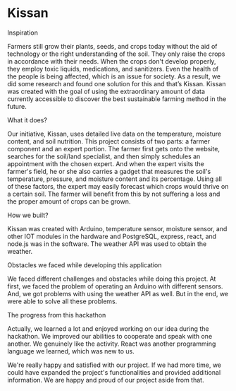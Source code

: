 # Kissan

Inspiration

Farmers still grow their plants, seeds, and crops today without the aid of technology or the right understanding of the soil. They only raise the crops in accordance with their needs. When the crops don't develop properly, they employ toxic liquids, medications, and sanitizers. Even the health of the people is being affected, which is an issue for society. As a result, we did some research and found one solution for this and that’s Kissan. Kissan was created with the goal of using the extraordinary amount of data currently accessible to discover the best sustainable farming method in the future.

What it does?

Our initiative, Kissan, uses detailed live data on the temperature, moisture content, and soil nutrition. This project consists of two parts: a farmer component and an expert portion. The farmer first gets onto the website, searches for the soil/land specialist, and then simply schedules an appointment with the chosen expert. And when the expert visits the farmer's field, he or she also carries a gadget that measures the soil's temperature, pressure, and moisture content and its percentage. Using all of these factors, the expert may easily forecast which crops would thrive on a certain soil. The farmer will benefit from this by not suffering a loss and the proper amount of crops can be grown.

How we built?

Kissan was created with Arduino, temperature sensor, moisture sensor, and other IOT modules in the hardware and PostgreSQL, express, react, and node.js was in the software. The weather API was used to obtain the weather.

Obstacles we faced while developing this application

We faced different challenges and obstacles while doing this project. At first, we faced the problem of operating an Arduino with different sensors. And, we got problems with using the weather API as well. But in the end, we were able to solve all these problems.

The progress from this hackathon

Actually, we learned a lot and enjoyed working on our idea during the hackathon. We improved our abilities to cooperate and speak with one another. We genuinely like the activity. React was another programming language we learned, which was new to us.

We're really happy and satisfied with our project. If we had more time, we could have expanded the project's functionalities and provided additional information. We are happy and proud of our project aside from that.
